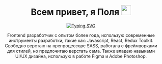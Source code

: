 <div style="display: flex; flex-direction:column;align-items: center;"><h1 align="center">Всем привет, я Поля <img src="https://github.com/blackcater/blackcater/raw/main/images/Hi.gif" height="32"/></h1>
   <a  align="center" href="https://git.io/typing-svg"><img src="https://readme-typing-svg.herokuapp.com?font=Fira+Code&size=17&pause=1000&color=6C00F7&center=true&vCenter=true&multiline=true&width=435&lines=Frontend+developer+%D0%B8%D0%B7+%D0%9F%D0%B5%D1%82%D0%B5%D1%80%D0%B1%D1%83%D1%80%D0%B3%D0%B0" alt="Typing SVG" /></a></div>
   <p align="center">Frontend разработчик с опытом более года, использую современные инструменты разработки, такие как: Javascript, React, Redux Toolkit. Свободно верстаю на препроцессоре SASS, работала с фреймворками для стилей, но предпочитаю верстать сама. Также владею навыками UI/UX дизайна, использую в работе Figma и Adobe Photoshop.</p>
